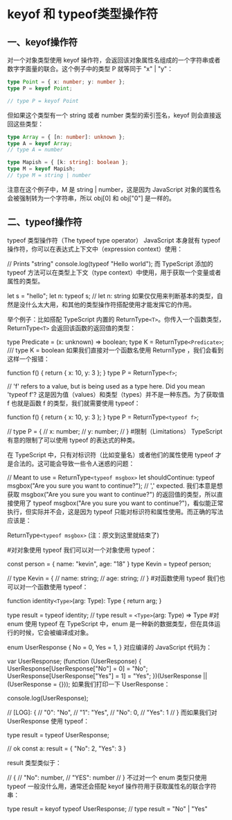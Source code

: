 # keyof 和 typeof类型操作符

## 一、keyof操作符

对一个对象类型使用 keyof 操作符，会返回该对象属性名组成的一个字符串或者数字字面量的联合。这个例子中的类型 P 就等同于 "x" | "y"：

```ts
type Point = { x: number; y: number };
type P = keyof Point;

// type P = keyof Point
```

但如果这个类型有一个 string 或者 number 类型的索引签名，keyof 则会直接返回这些类型：

```ts
type Array = { [n: number]: unknown };
type A = keyof Array;
// type A = number

type Mapish = { [k: string]: boolean };
type M = keyof Mapish;
// type M = string | number
```

注意在这个例子中，M 是 string | number，这是因为 JavaScript 对象的属性名会被强制转为一个字符串，所以 obj[0] 和 obj["0"] 是一样的。

## 二、typeof操作符

typeof 类型操作符（The typeof type operator）
JavaScript 本身就有 typeof 操作符，你可以在表达式上下文中（expression context）使用：

// Prints "string"
console.log(typeof "Hello world");
而 TypeScript 添加的 typeof 方法可以在类型上下文（type context）中使用，用于获取一个变量或者属性的类型。

let s = "hello";
let n: typeof s;
// let n: string
如果仅仅用来判断基本的类型，自然是没什么太大用，和其他的类型操作符搭配使用才能发挥它的作用。

举个例子：比如搭配 TypeScript 内置的 ReturnType`<T>`。你传入一个函数类型，ReturnType`<T>` 会返回该函数的返回值的类型：

type Predicate = (x: unknown) => boolean;
type K = ReturnType`<Predicate>`;
/// type K = boolean
如果我们直接对一个函数名使用 ReturnType ，我们会看到这样一个报错：

function f() {
  return { x: 10, y: 3 };
}
type P = ReturnType`<f>`;

// 'f' refers to a value, but is being used as a type here. Did you mean 'typeof f'?
这是因为值（values）和类型（types）并不是一种东西。为了获取值 f 也就是函数 f 的类型，我们就需要使用 typeof：

function f() {
  return { x: 10, y: 3 };
}
type P = ReturnType`<typeof f>`;
                    
// type P = {
//    x: number;
//    y: number;
// }
#限制（Limitations）
TypeScript 有意的限制了可以使用 typeof 的表达式的种类。

在 TypeScript 中，只有对标识符（比如变量名）或者他们的属性使用 typeof 才是合法的。这可能会导致一些令人迷惑的问题：

// Meant to use = ReturnType`<typeof msgbox>`
let shouldContinue: typeof msgbox("Are you sure you want to continue?");
// ',' expected.
我们本意是想获取 msgbox("Are you sure you want to continue?") 的返回值的类型，所以直接使用了 typeof msgbox("Are you sure you want to continue?")，看似能正常执行，但实际并不会，这是因为 typeof 只能对标识符和属性使用。而正确的写法应该是：

ReturnType`<typeof msgbox>`
(注：原文到这里就结束了)

#对对象使用 typeof
我们可以对一个对象使用 typeof：

const person = { name: "kevin", age: "18" }
type Kevin = typeof person;

// type Kevin = {
// 		name: string;
// 		age: string;
// }
#对函数使用 typeof
我们也可以对一个函数使用 typeof：

function identity`<Type>`(arg: Type): Type {
  return arg;
}

type result = typeof identity;
// type result = `<Type>`(arg: Type) => Type
#对 enum 使用 typeof
在 TypeScript 中，enum 是一种新的数据类型，但在具体运行的时候，它会被编译成对象。

enum UserResponse {
  No = 0,
  Yes = 1,
}
对应编译的 JavaScript 代码为：

var UserResponse;
(function (UserResponse) {
    UserResponse[UserResponse["No"] = 0] = "No";
    UserResponse[UserResponse["Yes"] = 1] = "Yes";
})(UserResponse || (UserResponse = {}));
如果我们打印一下 UserResponse：

console.log(UserResponse);

// [LOG]: {
//   "0": "No",
//   "1": "Yes",
//   "No": 0,
//   "Yes": 1
// } 
而如果我们对 UserResponse 使用 typeof：

type result = typeof UserResponse;

// ok
const a: result = {
      "No": 2,
      "Yes": 3
}

result 类型类似于：

// {
//	"No": number,
//  "YES": number
// }
不过对一个 enum 类型只使用 typeof 一般没什么用，通常还会搭配 keyof 操作符用于获取属性名的联合字符串：

type result = keyof typeof UserResponse;
// type result = "No" | "Yes"